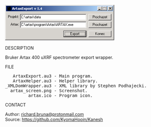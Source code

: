 ![Artax](https://github.com/KyomaHooin/Kanesh/raw/master/artax/ArtaxExport/artax_screen.png "screenshot")

DESCRIPTION

Bruker Artax 400 uXRF spectrometer export wrapper.

FILE

<pre>
   ArtaxExport.au3 - Main program.
   ArtaxHelper.au3 - Helper library.
_XMLDomWrapper.au3 - XML library by Stephen Podhajecki.
  artax_screen.png - Screenshot.
         artax.ico - Program icon. 
</pre>

CONTACT

Author: richard.bruna@protonmail.com<br>
Source: https://github.com/KyomaHooin/Kanesh


